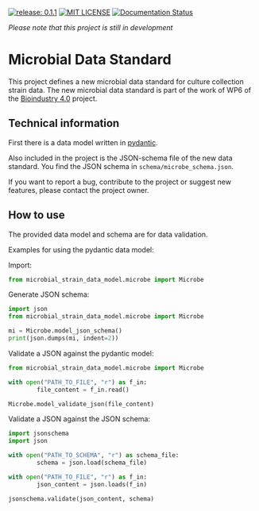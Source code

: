 [![release: 0.1.1](https://img.shields.io/badge/rel-0.1.1-blue.svg?style=flat-square)](https://github.com/LeibnizDSMZ/microbial-data-standard)
[![MIT LICENSE](https://img.shields.io/badge/License-MIT-brightgreen.svg?style=flat-square)](https://choosealicense.com/licenses/mit/)
[![Documentation Status](https://img.shields.io/badge/docs-GitHub-blue.svg?style=flat-square)](https://LeibnizDSMZ.github.io/microbial-data-standard/)

*Please note that this project is still in development*


# Microbial Data Standard

This project defines a new microbial data standard for culture collection strain data.
The new microbial data standard is part of the work of WP6 of the [Bioindustry 4.0](https://bioindustry4.hub.inrae.fr/) project.

## Technical information

First there is a data model written in [pydantic](https://pydantic.dev).

Also included in the project is the JSON-schema file of the new data standard.
You find the JSON schema in  `schema/microbe_schema.json`.

If you want to report a bug, contribute to the project or suggest new features, please contact the project owner.


## How to use

The provided data model and schema are for data validation.

Examples for using the pydantic data model:

Import:
```python
from microbial_strain_data_model.microbe import Microbe
```

Generate JSON schema:
```python
import json
from microbial_strain_data_model.microbe import Microbe

mi = Microbe.model_json_schema()
print(json.dumps(mi, indent=2))
```

Validate a JSON against the pydantic model:
```python
from microbial_strain_data_model.microbe import Microbe

with open("PATH_TO_FILE", "r") as f_in:
        file_content = f_in.read()

Microbe.model_validate_json(file_content)
```

Validate a JSON against the JSON schema:
```python
import jsonschema
import json

with open("PATH_TO_SCHEMA", "r") as schema_file:
        schema = json.load(schema_file)

with open("PATH_TO_FILE", "r") as f_in:
        json_content = json.loads(f_in)

jsonschema.validate(json_content, schema)
```
